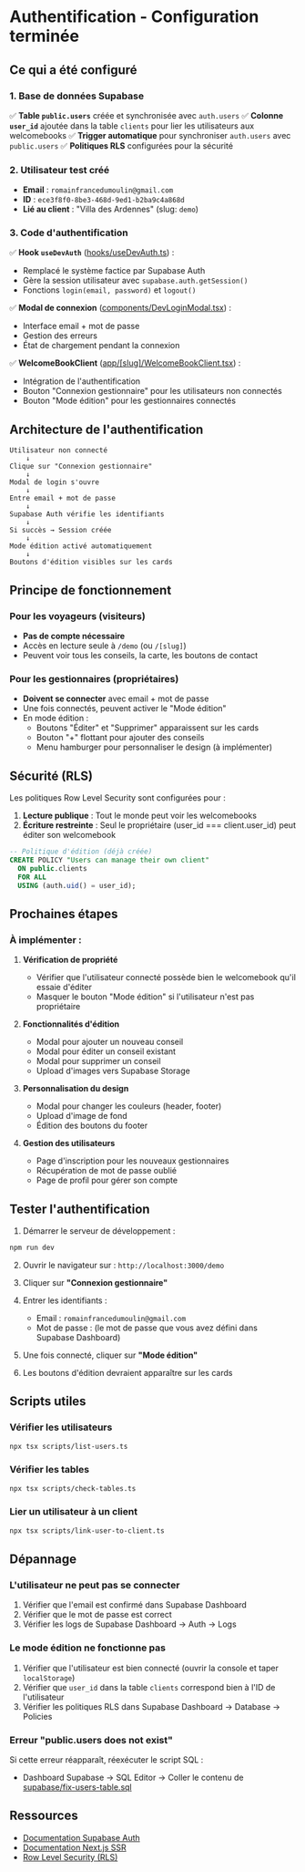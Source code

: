 # Authentification - Configuration terminée

## Ce qui a été configuré

### 1. Base de données Supabase

✅ **Table `public.users`** créée et synchronisée avec `auth.users`
✅ **Colonne `user_id`** ajoutée dans la table `clients` pour lier les utilisateurs aux welcomebooks
✅ **Trigger automatique** pour synchroniser `auth.users` avec `public.users`
✅ **Politiques RLS** configurées pour la sécurité

### 2. Utilisateur test créé

- **Email** : `romainfrancedumoulin@gmail.com`
- **ID** : `ece3f8f0-8be3-468d-9ed1-b2ba9c4a868d`
- **Lié au client** : "Villa des Ardennes" (slug: `demo`)

### 3. Code d'authentification

✅ **Hook `useDevAuth`** ([hooks/useDevAuth.ts](hooks/useDevAuth.ts)) :
   - Remplacé le système factice par Supabase Auth
   - Gère la session utilisateur avec `supabase.auth.getSession()`
   - Fonctions `login(email, password)` et `logout()`

✅ **Modal de connexion** ([components/DevLoginModal.tsx](components/DevLoginModal.tsx)) :
   - Interface email + mot de passe
   - Gestion des erreurs
   - État de chargement pendant la connexion

✅ **WelcomeBookClient** ([app/[slug]/WelcomeBookClient.tsx](app/[slug]/WelcomeBookClient.tsx)) :
   - Intégration de l'authentification
   - Bouton "Connexion gestionnaire" pour les utilisateurs non connectés
   - Bouton "Mode édition" pour les gestionnaires connectés

## Architecture de l'authentification

```
Utilisateur non connecté
    ↓
Clique sur "Connexion gestionnaire"
    ↓
Modal de login s'ouvre
    ↓
Entre email + mot de passe
    ↓
Supabase Auth vérifie les identifiants
    ↓
Si succès → Session créée
    ↓
Mode édition activé automatiquement
    ↓
Boutons d'édition visibles sur les cards
```

## Principe de fonctionnement

### Pour les voyageurs (visiteurs)
- **Pas de compte nécessaire**
- Accès en lecture seule à `/demo` (ou `/[slug]`)
- Peuvent voir tous les conseils, la carte, les boutons de contact

### Pour les gestionnaires (propriétaires)
- **Doivent se connecter** avec email + mot de passe
- Une fois connectés, peuvent activer le "Mode édition"
- En mode édition :
  - Boutons "Éditer" et "Supprimer" apparaissent sur les cards
  - Bouton "+" flottant pour ajouter des conseils
  - Menu hamburger pour personnaliser le design (à implémenter)

## Sécurité (RLS)

Les politiques Row Level Security sont configurées pour :

1. **Lecture publique** : Tout le monde peut voir les welcomebooks
2. **Écriture restreinte** : Seul le propriétaire (user_id === client.user_id) peut éditer son welcomebook

```sql
-- Politique d'édition (déjà créée)
CREATE POLICY "Users can manage their own client"
  ON public.clients
  FOR ALL
  USING (auth.uid() = user_id);
```

## Prochaines étapes

### À implémenter :

1. **Vérification de propriété**
   - Vérifier que l'utilisateur connecté possède bien le welcomebook qu'il essaie d'éditer
   - Masquer le bouton "Mode édition" si l'utilisateur n'est pas propriétaire

2. **Fonctionnalités d'édition**
   - Modal pour ajouter un nouveau conseil
   - Modal pour éditer un conseil existant
   - Modal pour supprimer un conseil
   - Upload d'images vers Supabase Storage

3. **Personnalisation du design**
   - Modal pour changer les couleurs (header, footer)
   - Upload d'image de fond
   - Édition des boutons du footer

4. **Gestion des utilisateurs**
   - Page d'inscription pour les nouveaux gestionnaires
   - Récupération de mot de passe oublié
   - Page de profil pour gérer son compte

## Tester l'authentification

1. Démarrer le serveur de développement :
```bash
npm run dev
```

2. Ouvrir le navigateur sur : `http://localhost:3000/demo`

3. Cliquer sur **"Connexion gestionnaire"**

4. Entrer les identifiants :
   - Email : `romainfrancedumoulin@gmail.com`
   - Mot de passe : (le mot de passe que vous avez défini dans Supabase Dashboard)

5. Une fois connecté, cliquer sur **"Mode édition"**

6. Les boutons d'édition devraient apparaître sur les cards

## Scripts utiles

### Vérifier les utilisateurs

```bash
npx tsx scripts/list-users.ts
```

### Vérifier les tables

```bash
npx tsx scripts/check-tables.ts
```

### Lier un utilisateur à un client

```bash
npx tsx scripts/link-user-to-client.ts
```

## Dépannage

### L'utilisateur ne peut pas se connecter

1. Vérifier que l'email est confirmé dans Supabase Dashboard
2. Vérifier que le mot de passe est correct
3. Vérifier les logs de Supabase Dashboard → Auth → Logs

### Le mode édition ne fonctionne pas

1. Vérifier que l'utilisateur est bien connecté (ouvrir la console et taper `localStorage`)
2. Vérifier que `user_id` dans la table `clients` correspond bien à l'ID de l'utilisateur
3. Vérifier les politiques RLS dans Supabase Dashboard → Database → Policies

### Erreur "public.users does not exist"

Si cette erreur réapparaît, réexécuter le script SQL :
- Dashboard Supabase → SQL Editor → Coller le contenu de [supabase/fix-users-table.sql](supabase/fix-users-table.sql)

## Ressources

- [Documentation Supabase Auth](https://supabase.com/docs/guides/auth)
- [Documentation Next.js SSR](https://supabase.com/docs/guides/auth/server-side/nextjs)
- [Row Level Security (RLS)](https://supabase.com/docs/guides/auth/row-level-security)
